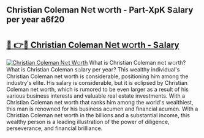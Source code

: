 ## Christian Coleman N𝚎t w𝚘rth - Part-XpK S𝚊lary per year a6f20

# <h2><a href="http://gc1hk2.nevu.top/?p=Christian+Coleman">🔗 👉🔴 Christian Coleman N𝚎t w𝚘rth - S𝚊lary</a></h2>

[![Christian Coleman N𝚎t W𝚘rth](https://i.imgur.com/Oavwk0R.jpeg)](http://gc1hk2.nevu.top/?p=Christian+Coleman)
What is Christian Coleman n𝚎t w𝚘rth? What is Christian Coleman s𝚊lary per year?
This wealthy individual's Christian Coleman net worth is considerable, positioning him among the industry's elite. His salary is considerable, but it is eclipsed by Christian Coleman net worth, which is rumored to be even larger as a result of his various business interests and valuable real estate investments. With a Christian Coleman net worth that ranks him among the world's wealthiest, this man is renowned for his business acumen and financial acumen. With a Christian Coleman net worth in the billions and a substantial income, this wealthy person is a leading illustration of the power of diligence, perseverance, and financial brilliance.
